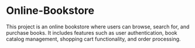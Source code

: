 # Online-Bookstore
This project is an online bookstore where users can browse, search for, and purchase books. It includes features such as user authentication, book catalog management, shopping cart functionality, and order processing. 
